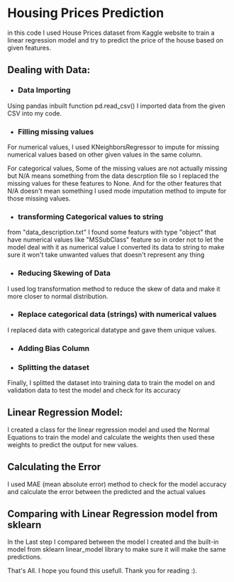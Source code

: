 # Housing Prices Prediction
in this code I used House Prices dataset from Kaggle website to train a linear regression model and try to predict the price of the house based on given features.

## Dealing with Data:
 - ### Data Importing 
 Using pandas inbuilt function pd.read_csv() I imported data from the given CSV into my code.
 - ### Filling missing values
 For numerical values, I used KNeighborsRegressor to impute for missing numerical values based on other given values in the same column.

 For categorical values, Some of the missing values are not actually missing but N/A means something from the data descrption file so I replaced the missing values for these features to None.
 And for the other features that N/A doesn't mean something I used mode imputation method to impute for those missing values.
 - ### transforming Categorical values to string
 from "data_description.txt" I found some featurs with type "object" that have numerical values like "MSSubClass" feature so in order not to let the model deal with it as numerical value I converted its data to string to make sure it won't take unwanted values that doesn't represent any thing
 - ### Reducing Skewing of Data
 I used log transformation method to reduce the skew of data and make it more closer to normal distribution.
 - ### Replace categorical data (strings) with numerical values
 I replaced data with categorical datatype and gave them unique values.
 - ### Adding Bias Column
 - ### Splitting the dataset
 Finally, I splitted the dataset into training data to train the model on and validation data to test the model and check for its accuracy

## Linear Regression Model:
I created a class for the linear regression model and used the Normal Equations to train the model and calculate the weights then used these weights to predict the output for new values.
## Calculating the Error 
I used MAE (mean absolute error) method to check for the model accuracy and calculate the error between the predicted and the actual values
## Comparing with Linear Regression model from sklearn
In the Last step I compared between the model I created and the built-in model from sklearn linear_model library to make sure it will make the same predictions.

That's All. I hope you found this usefull.
Thank you for reading :).
